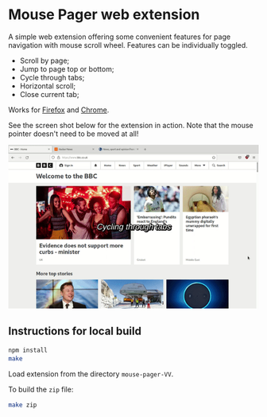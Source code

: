 
# Mouse Pager web extension

A simple web extension offering some convenient features for page navigation
with mouse scroll wheel. Features can be individually toggled.

* Scroll by page;
* Jump to page top or bottom;
* Cycle through tabs;
* Horizontal scroll;
* Close current tab;

Works for [Firefox](https://addons.mozilla.org/en-US/firefox/addon/mousepager/)
and
[Chrome](https://chrome.google.com/webstore/detail/mousepager/maeabmogjjihlmfpchibpipfcepkmjhf).

See the screen shot below for the extension in action. Note that the mouse
pointer doesn't need to be moved at all!

![demo](files/demo.gif)

## Instructions for local build

```sh
npm install
make
```

Load extension from the directory `mouse-pager-VV`.

To build the `zip` file:

```sh
make zip
```

<!-- vim: set tw=80 spell: -->
